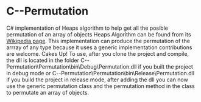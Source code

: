 # C--Permutation
C# implementation of Heaps algorithm to help get all the posible permutation of an array of objects
Heaps Algorithm can be found from its [Wikipedia page](https://en.wikipedia.org/wiki/Heap's_algorithm).
This implementation can  produce the permutation of the arrray of any type because it uses a generic implementation
contributions are welcome. Cakes Up!
To use, after you clone the project and compile, the dll is located in the folder C--Permutation\Permutation\bin\Debug\Permutation.dll if you built the project in debug mode or C--Permutation\Permutation\bin\Release\Permutation.dll  if you build the project in release mode, after adding the dll you can now use the generic permutation class and the permutation method in the class to permutate an array of objects.
